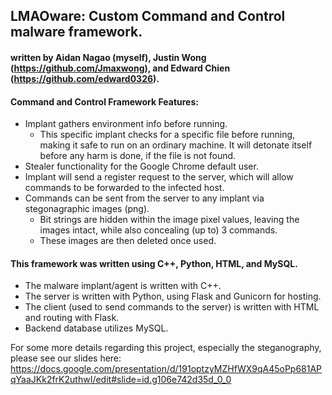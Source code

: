 ## LMAOware: Custom Command and Control malware framework.
#### written by Aidan Nagao (myself), Justin Wong (https://github.com/Jmaxwong), and Edward Chien (https://github.com/edward0326).

#### Command and Control Framework Features:
- Implant gathers environment info before running.
  - This specific implant checks for a specific file before running, making it safe to run on an ordinary machine.
    It will detonate itself before any harm is done, if the file is not found.
- Stealer functionality for the Google Chrome default user.
- Implant will send a register request to the server, which will allow commands to be forwarded to the infected host.
- Commands can be sent from the server to any implant via stegonagraphic images (png).
  - Bit strings are hidden within the image pixel values, leaving the images intact, while also concealing (up to) 3 commands.
  - These images are then deleted once used.

#### This framework was written using C++, Python, HTML, and MySQL.
- The malware implant/agent is written with C++.
- The server is written with Python, using Flask and Gunicorn for hosting.
- The client (used to send commands to the server) is written with HTML and routing with Flask.
- Backend database utilizes MySQL.


For some more details regarding this project, especially the steganography, please see our slides here: 
https://docs.google.com/presentation/d/191optzyMZHfWX9qA45oPp681APqYaaJKk2frK2uthwI/edit#slide=id.g106e742d35d_0_0
